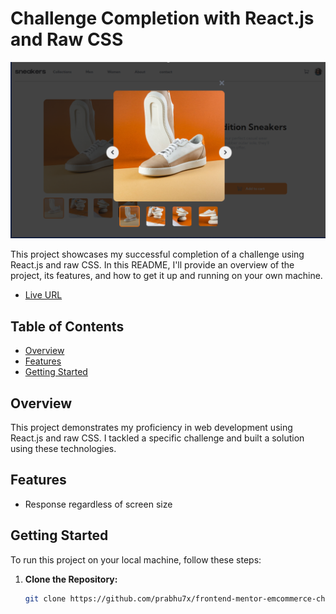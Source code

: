# Challenge Completion with React.js and Raw CSS

![Project Screenshot](./public/images/screenshot.png)

This project showcases my successful completion of a challenge using React.js and raw CSS. In this README, I'll provide an overview of the project, its features, and how to get it up and running on your own machine.

- [Live URL](https://prabhu7x.github.io/frontend-mentor-emcommerce-challenge/)

## Table of Contents

- [Overview](#overview)
- [Features](#features)
- [Getting Started](#getting-started)

## Overview

This project demonstrates my proficiency in web development using React.js and raw CSS. I tackled a specific challenge and built a solution using these technologies.

## Features

- Response regardless of screen size

## Getting Started

To run this project on your local machine, follow these steps:

1. **Clone the Repository:**

   ```bash
   git clone https://github.com/prabhu7x/frontend-mentor-emcommerce-challenge.git
